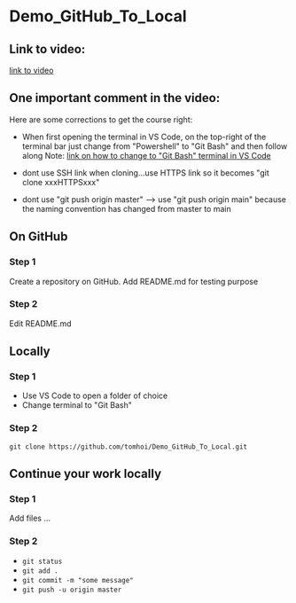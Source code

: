 # Demo_GitHub_To_Local

## Link to video:
[link to video](https://www.youtube.com/watch?v=RGOj5yH7evk)

## One important comment in the video:

Here are some corrections to get the course right:

- When first opening the terminal in VS Code,  on the top-right of the terminal bar just change from "Powershell" to "Git Bash" and then follow along
Note: [link on how to change to "Git Bash" terminal in VS Code](https://neutrondev.com/vs-code-integrate-git-bash-default-terminal/)

- dont use SSH link when cloning...use HTTPS link so it becomes "git clone xxxHTTPSxxx"

- dont use "git push origin master" --> use "git push origin main" 
 because the naming convention has changed from master to main
 
## On GitHub

### Step 1
Create a repository on GitHub. 
Add README.md for testing purpose

### Step 2
Edit README.md

## Locally

### Step 1

- Use VS Code to open a folder of choice
- Change terminal to "Git Bash"

### Step 2

`git clone https://github.com/tomhoi/Demo_GitHub_To_Local.git`

## Continue your work locally

### Step 1
Add files ...

### Step 2
- `git status`
- `git add .`
- `git commit -m "some message"`
- `git push -u origin master`





